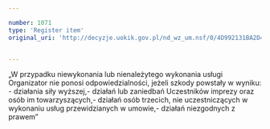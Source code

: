 ```yaml
---

number: 1071
type: 'Register item'
original_uri: 'http://decyzje.uokik.gov.pl/nd_wz_um.nsf/0/4D992131BA2D4F8FC12572DD003297DB?OpenDocument'


---
```


„W przypadku niewykonania lub nienależytego wykonania usługi Organizator nie ponosi odpowiedzialności, jeżeli szkody powstały w wyniku:  - działania siły wyższej,- działań lub zaniedbań Uczestników imprezy oraz osób im towarzyszących,- działań osób trzecich, nie uczestniczących w wykonaniu usług przewidzianych w umowie,- działań niezgodnych z prawem”
